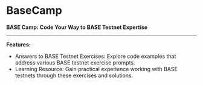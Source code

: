 # BaseCamp
**BASE Camp: Code Your Way to BASE Testnet Expertise**

---

**Features:**

* Answers to BASE Testnet Exercises: Explore code examples that address various BASE testnet exercise prompts.
* Learning Resource: Gain practical experience working with BASE testnets through these exercises and solutions.
